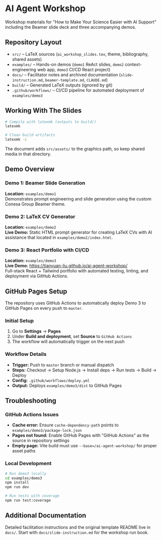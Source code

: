 # AI Agent Workshop

Workshop materials for "How to Make Your Science Easier with AI Support" including the Beamer slide deck and three accompanying demos.

## Repository Layout
- `src/` – LaTeX sources (`ai_workshop_slides.tex`, theme, bibliography, shared assets)
- `examples/` – Hands-on demos (`demo1` ReAct slides, `demo2` context-engineering web app, `demo3` CI/CD React project)
- `docs/` – Facilitator notes and archived documentation (`slide-instruction.md`, `beamer-template.md`, `CLAUDE.md`)
- `build/` – Generated LaTeX outputs (ignored by git)
- `.github/workflows/` – CI/CD pipeline for automated deployment of `examples/demo3`

## Working With The Slides
```bash
# Compile with latexmk (outputs to build/)
latexmk

# Clean build artifacts
latexmk -c
```

The document adds `src/assets/` to the graphics path, so keep shared media in that directory.

## Demo Overview

### Demo 1: Beamer Slide Generation
**Location:** `examples/demo1`  
Demonstrates prompt engineering and slide generation using the custom Conesa Group Beamer theme.

### Demo 2: LaTeX CV Generator
**Location:** `examples/demo2`  
**Live Demo:** 
Static HTML prompt generator for creating LaTeX CVs with AI assistance that located in `examples/demo2/index.html`.

### Demo 3: React Portfolio with CI/CD
**Location:** `examples/demo3`  
**Live Demo:** https://tianyuan-liu.github.io/ai-agent-workshop/  
Full-stack React + Tailwind portfolio with automated testing, linting, and deployment via GitHub Actions.

## GitHub Pages Setup

The repository uses GitHub Actions to automatically deploy Demo 3 to GitHub Pages on every push to `master`.

### Initial Setup
1. Go to **Settings** → **Pages**
2. Under **Build and deployment**, set **Source** to `GitHub Actions`
3. The workflow will automatically trigger on the next push

### Workflow Details
- **Trigger:** Push to `master` branch or manual dispatch
- **Steps:** Checkout → Setup Node.js → Install deps → Run tests → Build → Deploy
- **Config:** `.github/workflows/deploy.yml`
- **Output:** Deploys `examples/demo3/dist` to GitHub Pages

## Troubleshooting

### GitHub Actions Issues
- **Cache error:** Ensure `cache-dependency-path` points to `examples/demo3/package-lock.json`
- **Pages not found:** Enable GitHub Pages with "GitHub Actions" as the source in repository settings
- **Empty page:** Vite build must use `--base=/ai-agent-workshop/` for proper asset paths

### Local Development
```bash
# Run demo3 locally
cd examples/demo3
npm install
npm run dev

# Run tests with coverage
npm run test:coverage
```

## Additional Documentation
Detailed facilitation instructions and the original template README live in `docs/`. Start with `docs/slide-instruction.md` for the workshop run book.
